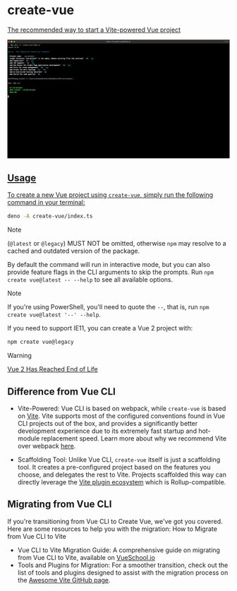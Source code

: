 # create-vue <a href="https://github.com/n0obscertified/create-vue.git">
<!-- # create-vue <a href="https://npmjs.com/package/create-vue"><img src="https://badgen.net/npm/v/create-vue" alt="npm package"></a> <a href="https://nodejs.org/en/about/previous-releases"><img src="https://img.shields.io/node/v/create-vue" alt="node compatibility"></a> -->

The recommended way to start a Vite-powered Vue project

<p align="center">
  <img width="898" alt="Screenshot from terminal" src="./media/screenshot-cli.png?raw=true">
</p>

## Usage

To create a new Vue project using `create-vue`, simply run the following command in your terminal:

```sh
deno -A create-vue/index.ts
```

> [!NOTE]
> (`@latest` or `@legacy`) MUST NOT be omitted, otherwise `npm` may resolve to a cached and outdated version of the package.

By default the command will run in interactive mode, but you can also provide feature flags in the CLI arguments to skip the prompts. Run `npm create vue@latest -- --help` to see all available options.

> [!NOTE]
> If you're using PowerShell, you'll need to quote the `--`, that is, run `npm create vue@latest '--' --help`.

If you need to support IE11, you can create a Vue 2 project with:

```sh
npm create vue@legacy
```

> [!WARNING]  
> [Vue 2 Has Reached End of Life](https://v2.vuejs.org/eol/)

## Difference from Vue CLI

- Vite-Powered: Vue CLI is based on webpack, while `create-vue` is based on [Vite](https://vite.dev/). Vite supports most of the configured conventions found in Vue CLI projects out of the box, and provides a significantly better development experience due to its extremely fast startup and hot-module replacement speed. Learn more about why we recommend Vite over webpack [here](https://vite.dev/guide/why.html).

- Scaffolding Tool: Unlike Vue CLI, `create-vue` itself is just a scaffolding tool. It creates a pre-configured project based on the features you choose, and delegates the rest to Vite. Projects scaffolded this way can directly leverage the [Vite plugin ecosystem](https://vite.dev/plugins/) which is Rollup-compatible.

## Migrating from Vue CLI

If you're transitioning from Vue CLI to Create Vue, we've got you covered. Here are some resources to help you with the migration:
How to Migrate from Vue CLI to Vite

- Vue CLI to Vite Migration Guide: A comprehensive guide on migrating from Vue CLI to Vite, available on [VueSchool.io](https://vueschool.io/articles/vuejs-tutorials/how-to-migrate-from-vue-cli-to-vite/)
- Tools and Plugins for Migration: For a smoother transition, check out the list of tools and plugins designed to assist with the migration process on the
  [Awesome Vite GitHub page](https://github.com/vitejs/awesome-vite#vue-cli).
